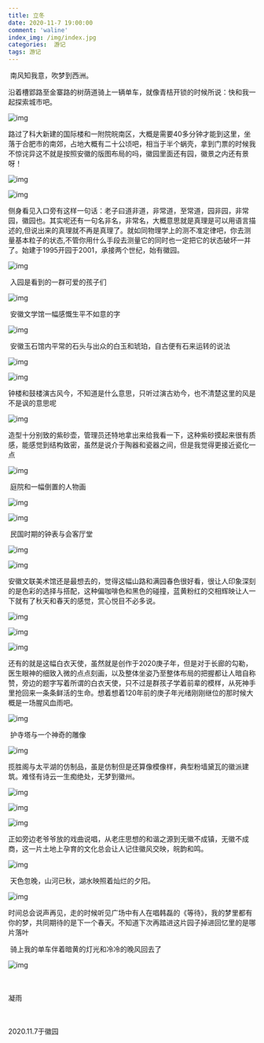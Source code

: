 ```yaml
---
title: 立冬
date: 2020-11-7 19:00:00
comment: 'waline'
index_img: /img/index.jpg
categories:  游记
tags: 游记
---
```


​	南风知我意，吹梦到西洲。

​	沿着槽郢路至金寨路的树荫道骑上一辆单车，就像青桔开锁的时候所说：快和我一起探索城市吧。

![img](https://gitee.com/zshki/images/raw/master/%E5%BE%BD%E5%B7%9E/1.jpg)

​	路过了科大新建的国际楼和一附院皖南区，大概是需要40多分钟才能到这里，坐落于合肥市的南郊，占地大概有二十公顷吧，相当于半个蜗壳，拿到门票的时候我不惊诧异这不就是按照安徽的版图布局的吗，徽园里面还有园，徽景之内还有景呀！

![img](https://gitee.com/zshki/images/raw/master/%E5%BE%BD%E5%B7%9E/2.jpg)

![img](https://gitee.com/zshki/images/raw/master/%E5%BE%BD%E5%B7%9E/3.jpg)

​	侧身看见入口旁有这样一句话：老子曰道非道，非常道，至常道，园非园，非常园，徽园也。其实呢还有一句名非名，非常名，大概意思就是真理是可以用语言描述的,但说出来的真理就不再是真理了。就如同物理学上的测不准定律吧，你去测量基本粒子的状态,不管你用什么手段去测量它的同时也一定把它的状态破坏一并了。始建于1995开园于2001，承接两个世纪，始有徽园。

![img](https://gitee.com/zshki/images/raw/master/%E5%BE%BD%E5%B7%9E/4.jpg)

​	入园是看到的一群可爱的孩子们

![img](https://gitee.com/zshki/images/raw/master/%E5%BE%BD%E5%B7%9E/5.jpg)

​	安徽文学馆一幅感慨生平不如意的字

![img](https://gitee.com/zshki/images/raw/master/%E5%BE%BD%E5%B7%9E/6.jpg)

​	安徽玉石馆内平常的石头与出众的白玉和琥珀，自古便有石来运转的说法

![img](https://gitee.com/zshki/images/raw/master/%E5%BE%BD%E5%B7%9E/7.jpg)

![img](https://gitee.com/zshki/images/raw/master/%E5%BE%BD%E5%B7%9E/8.jpg)

​	钟楼和鼓楼演古风今，不知道是什么意思，只听过演古劝今，也不清楚这里的风是不是讽的意思呢

![img](https://gitee.com/zshki/images/raw/master/%E5%BE%BD%E5%B7%9E/9.jpg)

​	造型十分别致的紫砂壶，管理员还特地拿出来给我看一下，这种紫砂摸起来很有质感，能感觉到结构致密，虽然是说介于陶器和瓷器之间，但是我觉得更接近瓷化一点

![img](https://gitee.com/zshki/images/raw/master/%E5%BE%BD%E5%B7%9E/10.jpg)

​	庭院和一幅倒置的人物画

![img](https://gitee.com/zshki/images/raw/master/%E5%BE%BD%E5%B7%9E/11.jpg)

![img](https://gitee.com/zshki/images/raw/master/%E5%BE%BD%E5%B7%9E/12.jpg)

​	民国时期的钟表与会客厅堂

![img](https://gitee.com/zshki/images/raw/master/%E5%BE%BD%E5%B7%9E/13.jpg)

![img](https://gitee.com/zshki/images/raw/master/%E5%BE%BD%E5%B7%9E/14.jpg)

​	安徽文联美术馆还是最想去的，觉得这幅山路和满园春色很好看，很让人印象深刻的是色彩的选择与搭配，这种偏咖啡色和黑色的碰撞，蓝黄粉红的交相辉映让人一下就有了秋天和春天的感觉，赏心悦目不必多说。

![img](https://gitee.com/zshki/images/raw/master/%E5%BE%BD%E5%B7%9E/15.jpg)

![img](https://gitee.com/zshki/images/raw/master/%E5%BE%BD%E5%B7%9E/16.jpg)

![img](https://gitee.com/zshki/images/raw/master/%E5%BE%BD%E5%B7%9E/17.jpg)

​	还有的就是这幅白衣天使，虽然就是创作于2020庚子年，但是对于长廊的勾勒，医生眼神的细致入微的点点刻画，以及整体坐姿乃至整体布局的把握都让人暗自称赞，旁边的题字写着所谓的白衣天使，只不过是群孩子学着前辈的模样，从死神手里抢回来一条条鲜活的生命。想着想着120年前的庚子年光绪刚刚继位的那时候大概是一场腥风血雨吧。

![img](https://gitee.com/zshki/images/raw/master/%E5%BE%BD%E5%B7%9E/18.jpg)

​	护寺塔与一个神奇的雕像

![img](https://gitee.com/zshki/images/raw/master/%E5%BE%BD%E5%B7%9E/19.jpg)

​	揽胜阁与太平湖的仿制品，虽是仿制但是还算像模像样，典型粉墙黛瓦的徽派建筑。难怪有诗云一生痴绝处，无梦到徽州。

![img](https://gitee.com/zshki/images/raw/master/%E5%BE%BD%E5%B7%9E/20.jpg)

![img](https://gitee.com/zshki/images/raw/master/%E5%BE%BD%E5%B7%9E/21.jpg)

![img](https://gitee.com/zshki/images/raw/master/%E5%BE%BD%E5%B7%9E/22.jpg)

​	正如旁边老爷爷放的戏曲说唱，从老庄思想的和谐之源到无徽不成镇，无徽不成商，这一片土地上孕育的文化总会让人记住徽风交映，皖韵和鸣。

![img](https://gitee.com/zshki/images/raw/master/%E5%BE%BD%E5%B7%9E/23.jpg)

​    天色忽晚，山河已秋，湖水映照着灿烂的夕阳。

![img](https://gitee.com/zshki/images/raw/master/%E5%BE%BD%E5%B7%9E/24.jpg)

​	时间总会说声再见，走的时候听见广场中有人在唱韩磊的《等待》，我的梦里都有你的梦，共同期待的是下一个春天。不知道下次再踏进这片园子掉进回忆里的是哪片落叶

​	骑上我的单车伴着暗黄的灯光和冷冷的晚风回去了

![img](https://gitee.com/zshki/images/raw/master/%E5%BE%BD%E5%B7%9E/25.jpg)

​                                                                                                                                                 &nbsp;&nbsp;&nbsp;&nbsp;&nbsp;&nbsp;&nbsp;&nbsp;&nbsp;&nbsp;&nbsp;&nbsp;&nbsp;&nbsp;&nbsp;&nbsp;&nbsp;&nbsp;&nbsp;&nbsp;&nbsp;&nbsp;&nbsp;&nbsp;&nbsp;&nbsp;&nbsp;&nbsp;&nbsp;&nbsp;&nbsp;&nbsp;&nbsp;&nbsp;&nbsp;&nbsp;&nbsp;&nbsp;&nbsp;&nbsp;&nbsp;&nbsp;&nbsp;&nbsp;&nbsp;&nbsp;&nbsp;&nbsp;&nbsp;&nbsp;&nbsp;&nbsp;&nbsp;&nbsp;&nbsp;&nbsp;&nbsp;&nbsp;&nbsp;&nbsp;&nbsp;&nbsp;&nbsp;&nbsp;&nbsp;&nbsp;&nbsp;&nbsp;&nbsp;&nbsp;&nbsp;&nbsp;&nbsp;&nbsp;&nbsp;&nbsp;&nbsp;&nbsp;&nbsp;&nbsp;&nbsp;&nbsp;&nbsp;&nbsp;&nbsp;&nbsp;&nbsp;&nbsp;&nbsp;&nbsp;&nbsp;&nbsp;&nbsp;&nbsp;&nbsp;&nbsp;&nbsp;&nbsp;&nbsp;&nbsp;&nbsp;&nbsp;&nbsp;&nbsp;&nbsp;&nbsp;&nbsp;&nbsp;&nbsp;&nbsp;&nbsp;&nbsp;&nbsp;&nbsp;&nbsp;&nbsp;&nbsp;&nbsp;&nbsp;&nbsp;&nbsp;&nbsp;&nbsp;&nbsp;&nbsp;&nbsp;&nbsp;&nbsp;凝雨

​                                                                                                                                       &nbsp;&nbsp;&nbsp;&nbsp;&nbsp;&nbsp;&nbsp;&nbsp;&nbsp;&nbsp;&nbsp;&nbsp;&nbsp;&nbsp;&nbsp;&nbsp;&nbsp;&nbsp;&nbsp;&nbsp;&nbsp;&nbsp;&nbsp;&nbsp;&nbsp;&nbsp;&nbsp;&nbsp;&nbsp;&nbsp;&nbsp;&nbsp;&nbsp;&nbsp;&nbsp;&nbsp;&nbsp;&nbsp;&nbsp;&nbsp;&nbsp;&nbsp;&nbsp;&nbsp;&nbsp;&nbsp;&nbsp;&nbsp;&nbsp;&nbsp;&nbsp;&nbsp;&nbsp;&nbsp;&nbsp;&nbsp;&nbsp;&nbsp;&nbsp;&nbsp;&nbsp;&nbsp;&nbsp;&nbsp;&nbsp;&nbsp;&nbsp;&nbsp;&nbsp;&nbsp;&nbsp;&nbsp;&nbsp;&nbsp;&nbsp;&nbsp;&nbsp;&nbsp;&nbsp;&nbsp;&nbsp;&nbsp;&nbsp;&nbsp;&nbsp;&nbsp;&nbsp;&nbsp;&nbsp;&nbsp;&nbsp;&nbsp;&nbsp;&nbsp;&nbsp;&nbsp;&nbsp;&nbsp;&nbsp;&nbsp;&nbsp;&nbsp;&nbsp;&nbsp;&nbsp;&nbsp;&nbsp;&nbsp;&nbsp;&nbsp;&nbsp;&nbsp;&nbsp;&nbsp;&nbsp;&nbsp;&nbsp;&nbsp;&nbsp;&nbsp;&nbsp;&nbsp;&nbsp;&nbsp;&nbsp;&nbsp;&nbsp;&nbsp;2020.11.7于徽园

